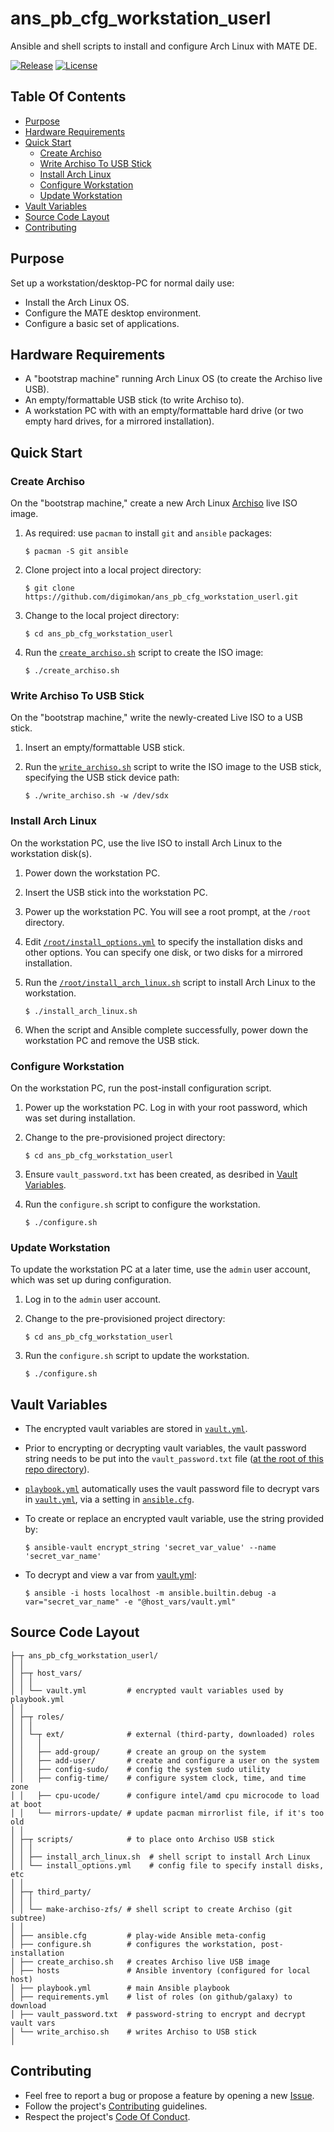 # ans_pb_cfg_workstation_userl

Ansible and shell scripts to install and configure Arch Linux with MATE DE.

[![Release](https://img.shields.io/github/release/digimokan/ans_pb_cfg_workstation_userl.svg?label=release)](https://github.com/digimokan/ans_pb_cfg_workstation_userl/releases/latest "Latest Release Notes")
[![License](https://img.shields.io/badge/license-MIT-blue.svg?label=license)](LICENSE.txt "Project License")

## Table Of Contents

* [Purpose](#purpose)
* [Hardware Requirements](#hardware-requirements)
* [Quick Start](#quick-start)
    * [Create Archiso](#create-archiso)
    * [Write Archiso To USB Stick](#write-archiso-to-usb-stick)
    * [Install Arch Linux](#install-arch-linux)
    * [Configure Workstation](#configure-workstation)
    * [Update Workstation](#update-workstation)
* [Vault Variables](#vault-variables)
* [Source Code Layout](#source-code-layout)
* [Contributing](#contributing)

## Purpose

Set up a workstation/desktop-PC for normal daily use:

* Install the Arch Linux OS.
* Configure the MATE desktop environment.
* Configure a basic set of applications.

## Hardware Requirements

* A "bootstrap machine" running Arch Linux OS (to create the Archiso live USB).
* An empty/formattable USB stick (to write Archiso to).
* A workstation PC with with an empty/formattable hard drive (or two empty hard
  drives, for a mirrored installation).

## Quick Start

### Create Archiso

On the "bootstrap machine," create a new Arch Linux
[Archiso](https://wiki.archlinux.org/index.php/Archiso) live ISO image.

1. As required: use `pacman` to install `git` and `ansible` packages:

   ```shell
   $ pacman -S git ansible
   ```

2. Clone project into a local project directory:

   ```shell
   $ git clone https://github.com/digimokan/ans_pb_cfg_workstation_userl.git
   ```

3. Change to the local project directory:

   ```shell
   $ cd ans_pb_cfg_workstation_userl
   ```

4. Run the [`create_archiso.sh`](create_archiso.sh) script to create the ISO
   image:

   ```shell
   $ ./create_archiso.sh
   ```

### Write Archiso To USB Stick

On the "bootstrap machine," write the newly-created Live ISO to a USB stick.

1. Insert an empty/formattable USB stick.

2. Run the [`write_archiso.sh`](write_archiso.sh) script to write the ISO image
   to the USB stick, specifying the USB stick device path:

   ```shell
   $ ./write_archiso.sh -w /dev/sdx
   ```

### Install Arch Linux

On the workstation PC, use the live ISO to install Arch Linux to the workstation
disk(s).

1. Power down the workstation PC.

2. Insert the USB stick into the workstation PC.

3. Power up the workstation PC. You will see a root prompt, at the `/root`
   directory.

4. Edit [`/root/install_options.yml`](scripts/install_options.yml) to specify the
   installation disks and other options. You can specify one disk, or two disks
   for a mirrored installation.

5. Run the [`/root/install_arch_linux.sh`](scripts/install_arch_linux.sh) script
   to install Arch Linux to the workstation.

   ```shell
   $ ./install_arch_linux.sh
   ```

6. When the script and Ansible complete successfully, power down the workstation
   PC and remove the USB stick.

### Configure Workstation

On the workstation PC, run the post-install configuration script.

1. Power up the workstation PC. Log in with your root password, which was set
   during installation.

2. Change to the pre-provisioned project directory:

   ```shell
   $ cd ans_pb_cfg_workstation_userl
   ```

3. Ensure `vault_password.txt` has been created, as desribed in
   [Vault Variables](#vault-variables).

4. Run the `configure.sh` script to configure the workstation.

   ```shell
   $ ./configure.sh
   ```

### Update Workstation

To update the workstation PC at a later time, use the `admin` user account, which
was set up during configuration.

1. Log in to the `admin` user account.

2. Change to the pre-provisioned project directory:

   ```shell
   $ cd ans_pb_cfg_workstation_userl
   ```

3. Run the `configure.sh` script to update the workstation.

   ```shell
   $ ./configure.sh
   ```

## Vault Variables

* The encrypted vault variables are stored in [`vault.yml`](host_vars/vault.yml).

* Prior to encrypting or decrypting vault variables, the vault password string
  needs to be put into the `vault_password.txt` file
  ([at the root of this repo directory](#source-code-layout)).

* [`playbook.yml`](playbook.yml) automatically uses the vault password file to
  decrypt vars in [`vault.yml`](host_vars/vault.yml), via a setting in
  [`ansible.cfg`](ansible.cfg).

* To create or replace an encrypted vault variable, use the string provided by:

   ```shell
   $ ansible-vault encrypt_string 'secret_var_value' --name 'secret_var_name'
   ```

* To decrypt and view a var from [vault.yml](host_vars/vault.yml):

   ```shell
   $ ansible -i hosts localhost -m ansible.builtin.debug -a var="secret_var_name" -e "@host_vars/vault.yml"
   ```

## Source Code Layout

```
├─┬ ans_pb_cfg_workstation_userl/
│ │
│ ├─┬ host_vars/
│ │ │
│ │ └── vault.yml         # encrypted vault variables used by playbook.yml
│ │
│ ├─┬ roles/
│ │ │
│ │ └─┬ ext/              # external (third-party, downloaded) roles
│ │   │
│ │   ├── add-group/      # create an group on the system
│ │   ├── add-user/       # create and configure a user on the system
│ │   ├── config-sudo/    # config the system sudo utility
│ │   ├── config-time/    # configure system clock, time, and time zone
│ │   ├── cpu-ucode/      # configure intel/amd cpu microcode to load at boot
│ │   └── mirrors-update/ # update pacman mirrorlist file, if it's too old
│ │
│ ├─┬ scripts/            # to place onto Archiso USB stick
│ │ │
│ │ ├── install_arch_linux.sh  # shell script to install Arch Linux
│ │ └── install_options.yml    # config file to specify install disks, etc
│ │
│ ├─┬ third_party/
│ │ │
│ │ └── make-archiso-zfs/ # shell script to create Archiso (git subtree)
│ │
│ ├── ansible.cfg         # play-wide Ansible meta-config
│ ├── configure.sh        # configures the workstation, post-installation
│ ├── create_archiso.sh   # creates Archiso live USB image
│ ├── hosts               # Ansible inventory (configured for local host)
│ ├── playbook.yml        # main Ansible playbook
│ ├── requirements.yml    # list of roles (on github/galaxy) to download
│ ├── vault_password.txt  # password-string to encrypt and decrypt vault vars
│ └── write_archiso.sh    # writes Archiso to USB stick
│
```

## Contributing

* Feel free to report a bug or propose a feature by opening a new
  [Issue](https://github.com/digimokan/ans_pb_cfg_workstation_userl/issues).
* Follow the project's [Contributing](CONTRIBUTING.md) guidelines.
* Respect the project's [Code Of Conduct](CODE_OF_CONDUCT.md).

